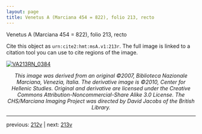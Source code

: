 ```yaml
---
layout: page
title: Venetus A (Marciana 454 = 822), folio 213, recto
---
```


Venetus A (Marciana 454 = 822), folio 213, recto

Cite this object as `urn:cite2:hmt:msA.v1:213r`.  The full image is linked to a citation tool you can use to cite regions of the image.

[![VA213RN_0384](http://www.homermultitext.org/iipsrv?IIIF=/project/homer/pyramidal/deepzoom/hmt/vaimg/2017a/VA213RN_0384.tif/full/800,/0/default.jpg)](http://www.homermultitext.org/ict2/?urn=urn:cite2:hmt:vaimg.2017a:VA213RN_0384) 

<p style="text-align: center; font-style: italic;">This image was derived from an original ©2007, Biblioteca Nazionale Marciana, Venezia, Italia. The derivative image is ©2010, Center for Hellenic Studies. Original and derivative are licensed under the Creative Commons Attribution-Noncommercial-Share Alike 3.0 License. The CHS/Marciana Imaging Project was directed by David Jacobs of the British Library.</p>

---

previous: [212v](../212v/) | next: [213v](../213v/)